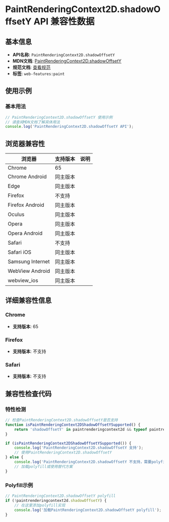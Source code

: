 # PaintRenderingContext2D.shadowOffsetY API 兼容性数据

## 基本信息

- **API名称**: `PaintRenderingContext2D.shadowOffsetY`
- **MDN文档**: [PaintRenderingContext2D.shadowOffsetY](https://developer.mozilla.org/docs/Web/API/CanvasRenderingContext2D/shadowOffsetY)
- **规范文档**: [查看规范](https://html.spec.whatwg.org/multipage/canvas.html#dom-context-2d-shadowoffsety-dev)
- **标签**: `web-features:paint`

## 使用示例

### 基本用法

```javascript
// PaintRenderingContext2D.shadowOffsetY 使用示例
// 请查阅MDN文档了解具体用法
console.log('PaintRenderingContext2D.shadowOffsetY API');
```

## 浏览器兼容性

| 浏览器 | 支持版本 | 说明 |
|--------|----------|------|
| Chrome | 65 |  |
| Chrome Android | 同主版本 |  |
| Edge | 同主版本 |  |
| Firefox | 不支持 |  |
| Firefox Android | 同主版本 |  |
| Oculus | 同主版本 |  |
| Opera | 同主版本 |  |
| Opera Android | 同主版本 |  |
| Safari | 不支持 |  |
| Safari iOS | 同主版本 |  |
| Samsung Internet | 同主版本 |  |
| WebView Android | 同主版本 |  |
| webview_ios | 同主版本 |  |

## 详细兼容性信息

### Chrome

- **支持版本**: 65

### Firefox

- **支持版本**: 不支持

### Safari

- **支持版本**: 不支持

## 兼容性检查代码

### 特性检测

```javascript
// 检查PaintRenderingContext2D.shadowOffsetY是否支持
function isPaintRenderingContext2DShadowOffsetYSupported() {
    return 'shadowOffsetY' in paintrenderingcontext2d && typeof paintrenderingcontext2d.shadowOffsetY === 'function';
}

if (isPaintRenderingContext2DShadowOffsetYSupported()) {
    console.log('PaintRenderingContext2D.shadowOffsetY 支持');
    // 使用PaintRenderingContext2D.shadowOffsetY
} else {
    console.log('PaintRenderingContext2D.shadowOffsetY 不支持，需要polyfill');
    // 加载polyfill或使用替代方案
}
```

### Polyfill示例

```javascript
// PaintRenderingContext2D.shadowOffsetY polyfill
if (!paintrenderingcontext2d.shadowOffsetY) {
    // 在这里添加polyfill实现
    console.log('加载PaintRenderingContext2D.shadowOffsetY polyfill');
}
```

